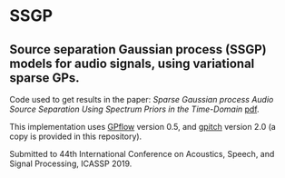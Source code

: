 # SSGP
## Source separation Gaussian process (SSGP) models for audio signals, using variational sparse GPs.
Code used to get results in the paper: *Sparse Gaussian process Audio Source Separation Using Spectrum Priors in the Time-Domain* [pdf][3]. 

This implementation uses [GPflow][1] version 0.5, and [gpitch][2] version 2.0 (a copy is provided in this repository).

[1]: https://github.com/GPflow/GPflow
[2]: https://github.com/PabloAlvarado/gpitch
[3]: https://arxiv.org/abs/1810.12679

Submitted to 44th International Conference on Acoustics, Speech, and Signal Processing, ICASSP 2019.
